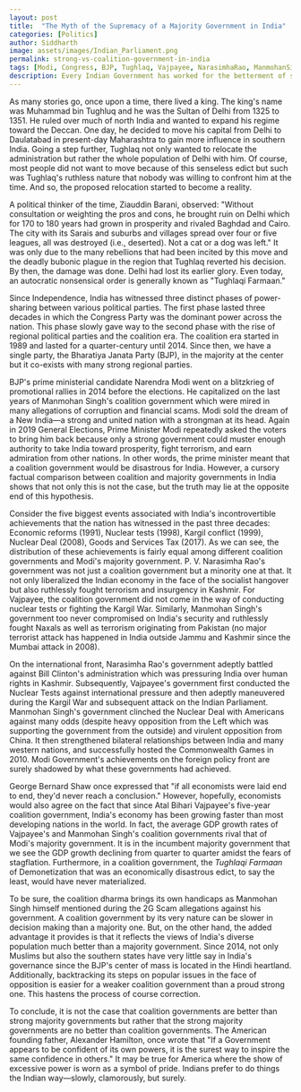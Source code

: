 ```yaml
---
layout: post
title:  "The Myth of the Supremacy of a Majority Government in India"
categories: [Politics]
author: Siddharth
image: assets/images/Indian_Parliament.png
permalink: strong-vs-coalition-government-in-india
tags: [Modi, Congress, BJP, Tughlaq, Vajpayee, NarasimhaRao, ManmohanSingh, GDP]
description: Every Indian Government has worked for the betterment of society.
---
```

As many stories go, once upon a time, there lived a king. The king's name was Muhammad bin Tughluq and he was the Sultan of Delhi from 1325 to 1351. He ruled over much of north India and wanted to expand his regime toward the Deccan. One day, he decided to move his capital from Delhi to Daulatabad in present-day Maharashtra to gain more influence in southern India. Going a step further, Tughlaq not only wanted to relocate the administration but rather the whole population of Delhi with him. Of course, most people did not want to move because of this senseless edict but such was Tughlaq's ruthless nature that nobody was willing to confront him at the time. And so, the proposed relocation started to become a reality.

A political thinker of the time, Ziauddin Barani, observed: "Without consultation or weighting the pros and cons, he brought ruin on Delhi which for 170 to 180 years had grown in prosperity and rivaled Baghdad and Cairo. The city with its Sarais and suburbs and villages spread over four or five leagues, all was destroyed (i.e., deserted). Not a cat or a dog was left." It was only due to the many rebellions that had been incited by this move and the deadly bubonic plague in the region that Tughlaq reverted his decision. By then, the damage was done. Delhi had lost its earlier glory. Even today, an autocratic nonsensical order is generally known as "Tughlaqi Farmaan."

Since Independence, India has witnessed three distinct phases of power-sharing between various political parties. The first phase lasted three decades in which the Congress Party was the dominant power across the nation. This phase slowly gave way to the second phase with the rise of regional political parties and the coalition era. The coalition era started in 1989 and lasted for a quarter-century until 2014. Since then, we have a single party, the Bharatiya Janata Party (BJP), in the majority at the center but it co-exists with many strong regional parties.

BJP's prime ministerial candidate Narendra Modi went on a blitzkrieg of promotional rallies in 2014 before the elections. He capitalized on the last years of Manmohan Singh's coalition government which were mired in many allegations of corruption and financial scams. Modi sold the dream of a New India—a strong and united nation with a strongman at its head. Again in 2019 General Elections, Prime Minister Modi repeatedly asked the voters to bring him back because only a strong government could muster enough authority to take India toward prosperity, fight terrorism, and earn admiration from other nations. In other words, the prime minister meant that a coalition government would be disastrous for India. However, a cursory factual comparison between coalition and majority governments in India shows that not only this is not the case, but the truth may lie at the opposite end of this hypothesis.

Consider the five biggest events associated with India's incontrovertible achievements that the nation has witnessed in the past three decades: Economic reforms (1991), Nuclear tests (1998), Kargil conflict (1999), Nuclear Deal (2008), Goods and Services Tax (2017). As we can see, the distribution of these achievements is fairly equal among different coalition governments and Modi's majority government. P. V. Narasimha Rao's government was not just a coalition government but a minority one at that. It not only liberalized the Indian economy in the face of the socialist hangover but also ruthlessly fought terrorism and insurgency in Kashmir. For Vajpayee, the coalition government did not come in the way of conducting nuclear tests or fighting the Kargil War. Similarly, Manmohan Singh's government too never compromised on India's security and ruthlessly fought Naxals as well as terrorism originating from Pakistan (no major terrorist attack has happened in India outside Jammu and Kashmir since the Mumbai attack in 2008). 

On the international front, Narasimha Rao's government adeptly battled against Bill Clinton's administration which was pressuring India over human rights in Kashmir. Subsequently, Vajpayee's government first conducted the Nuclear Tests against international pressure and then adeptly maneuvered during the Kargil War and subsequent attack on the Indian Parliament. Manmohan Singh's government clinched the Nuclear Deal with Americans against many odds (despite heavy opposition from the Left which was supporting the government from the outside) and virulent opposition from China. It then strengthened bilateral relationships between India and many western nations, and successfully hosted the Commonwealth Games in 2010. Modi Government's achievements on the foreign policy front are surely shadowed by what these governments had achieved.

George Bernard Shaw once expressed that "if all economists were laid end to end, they'd never reach a conclusion." However, hopefully, economists would also agree on the fact that since Atal Bihari Vajpayee's five-year coalition government, India's economy has been growing faster than most developing nations in the world. In fact, the average GDP growth rates of Vajpayee's and Manmohan Singh's coalition governments rival that of Modi's majority government. It is in the incumbent majority government that we see the GDP growth declining from quarter to quarter amidst the fears of stagflation. Furthermore, in a coalition government, the <i>Tughlaqi Farmaan</i> of Demonetization that was an economically disastrous edict, to say the least, would have never materialized.

To be sure, the coalition dharma brings its own handicaps as Manmohan Singh himself mentioned during the 2G Scam allegations against his government. A coalition government by its very nature can be slower in decision making than a majority one. But, on the other hand, the added advantage it provides is that it reflects the views of India's diverse population much better than a majority government. Since 2014, not only Muslims but also the southern states have very little say in India's governance since the BJP's center of mass is located in the Hindi heartland. Additionally, backtracking its steps on popular issues in the face of opposition is easier for a weaker coalition government than a proud strong one. This hastens the process of course correction.

To conclude, it is not the case that coalition governments are better than strong majority governments but rather that the strong majority governments are no better than coalition governments. The American founding father, Alexander Hamilton, once wrote that "If a Government appears to be confident of its own powers, it is the surest way to inspire the same confidence in others." It may be true for America where the show of excessive power is worn as a symbol of pride. Indians prefer to do things the Indian way—slowly, clamorously, but surely.